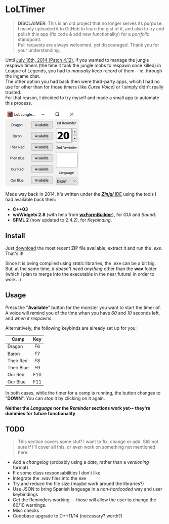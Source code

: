 # LoLTimer  
> **DISCLAIMER**: This is an old project that no longer serves its purpose. I mainly uploaded it to GitHub to learn the gist of it, and also to try and polish this app (fix code & add new functionality) for a _portfolio_ standpoint.  
Pull requests are always welcomed, yet discouraged. Thank you for your understanding.

Until [July 16th, 2014 (Patch 4.12)](http://na.leagueoflegends.com/en/news/game-updates/patch/patch-412-notes#patch-jungle-timers), if you wanted to manage the jungle respawn timers (the time it took the jungle mobs to respawn once killed) in League of Legends, you had to _manually_ keep record of them-- ie. through the ingame chat.  
The other option you had back then were third-party apps, which I had no use for other than for those timers (like _Curse Voice_) or I simply didn't really trusted.  
For that reason, I decided to try myself and made a small app to automate this process.

![](https://github.com/ktox/LoLTimer/blob/master/docs/images/ss-loltimer.png)

Made way back in 2014, it's written under the [***ZinjaI*** IDE](http://zinjai.sourceforge.net/) using the tools I had available back then:
 - **C++03**
 - **wxWidgets 2.8** (with help from [**wxFormBuilder**](https://github.com/wxFormBuilder/wxFormBuilder)), for _GUI_ and _Sound_.
 - **SFML 2** (now updated to 2.4.2), for _Keybinding_.
 
 ## Install
 Just [download](https://github.com/ktox/LoLTimer/releases) the most recent ZIP file available, extract it and run the _.exe_. That's it!  
 
 Since it is being compiled using _static_ libraries, the .exe can be a bit big. But, at the same time, _it doesn't need anything_ other than the **wav** folder (which I plan to merge into the executable in the near future) in order to work. :)
 
 ## Usage
 Press the "**Available**" button for the monster you want to start the timer of.  
 A voice will remind you of the time when you have _60_ and _10_ seconds left, and _when it respawns_.  
 
 Alternatively, the following keybinds are already set up for you:  
 
| Camp       | Key |
| -----------|:---:|
| Dragon     | F6  |
| Baron      | F7  |
| Their Red  | F8  |
| Their Blue | F9  |
| Our Red    | F10 |
| Our Blue   | F11 |

In both cases, while the timer for a camp is running, the button changes to "**DOWN**". You can _stop_ it by clicking on it again.

**Neither the _Language_ nor the _Reminder_ sections work yet-- they're dummies for future functionality**.

## TODO
> This section covers some stuff I want to fix, change or add. Still not sure if I'll cover all this, or even work on something not mentioned here.

- Add a _changelog_ (probably using a _date_, rather than a _versioning_ format)
- Fix some class responsabilities I don't like
- Integrate the _.wav_ files into the exe
- Try and reduce the file size (maybe work around the libraries?)
- Use JSON to bring Spanish language in a _non-hardcoded_ way and user keybindings
- Get the Reminders working -- those will allow the user to change the 60/10 warnings.
- Misc checks
- Codebase upgrade to C++11/14 (necessary? worth?)
